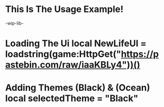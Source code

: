 # This Is The Usage Example!
-wip-lib- 
# Loading The Ui local NewLifeUI = loadstring(game:HttpGet("https://pastebin.com/raw/iaaKBLy4"))()
# Adding Themes (Black) & (Ocean) local selectedTheme = "Black"

